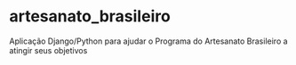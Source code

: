 # artesanato_brasileiro
Aplicação Django/Python para ajudar o Programa do Artesanato Brasileiro a atingir seus objetivos
